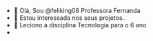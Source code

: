 - 👋 Olá, Sou @feliking08 Professora Fernanda
- 👀 Estou interessada nos seus projetos..
- 🌱 Leciono a disciplina Tecnologia para o 6 ano
- 

<!---
feliking08/feliking08 is a ✨ special ✨ repository because its `README.md` (this file) appears on your GitHub profile.
You can click the Preview link to take a look at your changes.
--->
